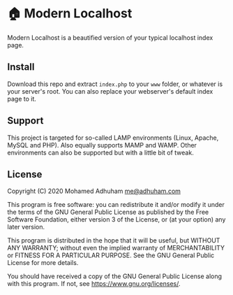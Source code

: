 # 🏠 Modern Localhost
Modern Localhost is a beautified version of your typical localhost index page.

## Install
Download this repo and extract `index.php` to your `www` folder, or whatever is your server's root. You can also replace your webserver's default index page to it.

## Support
This project is targeted for so-called LAMP environments (Linux, Apache, MySQL and PHP). Also equally supports MAMP and WAMP. Other environments can also be supported but with a little bit of tweak.

## License
Copyright (C) 2020 Mohamed Adhuham <me@adhuham.com>

This program is free software: you can redistribute it and/or modify
it under the terms of the GNU General Public License as published by
the Free Software Foundation, either version 3 of the License, or
(at your option) any later version.

This program is distributed in the hope that it will be useful,
but WITHOUT ANY WARRANTY; without even the implied warranty of
MERCHANTABILITY or FITNESS FOR A PARTICULAR PURPOSE.  See the
GNU General Public License for more details.

You should have received a copy of the GNU General Public License
along with this program.  If not, see <https://www.gnu.org/licenses/>.
